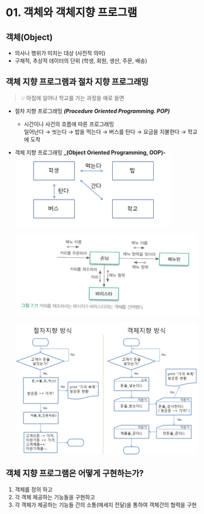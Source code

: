 # 01. 객체와 객체지향 프로그램
    
## 객체(Object)    
- 의사나 행위가 미치는 대상 (사전적 의미)   
- 구체적, 추상적 데이터의 단위 (학생, 회원, 생산, 주문, 배송)    
    
## 객체 지향 프로그램과 절차 지향 프로그래밍

> 💡 아침에 일어나 학교를 가는 과정을 예로 들면   

- 절차 지향 프로그래밍 **_(Procedure Oriented Programming. POP)_**    
    - 시간이나 사건의 흐름에 따른 프로그래밍    
    일어난다 → 씻는다 → 밥을 먹는다 → 버스를 탄다 → 요금을 지불한다 → 학교에 도착    
     
- 객체 지향 프로그래밍 **_(Object Oriented Programming, OOP)-**     
    ![객체 지향 프로그래밍1](/resources/image/객체지향1.png)
    
    ![객체 지향 프로그래밍2](/resources/image/객체지향2.png)
    
    ![객체지향 절차지향](/resources/image/객체지향절차지향.png)

## 객체 지향 프로그램은 어떻게 구현하는가?
1. 객체를 정의 하고   
2. 각 객체 제공하는 기능들을 구현하고   
3. 각 객체가 제공하는 기능들 간의 소통(메세지 전달)을 통하여 객체간의 협력을 구현   
